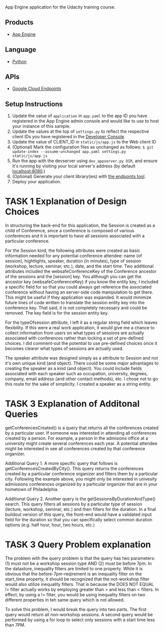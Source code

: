 App Engine application for the Udacity training course.

## Products
- [App Engine][1]

## Language
- [Python][2]

## APIs
- [Google Cloud Endpoints][3]

## Setup Instructions
1. Update the value of `application` in `app.yaml` to the app ID you
   have registered in the App Engine admin console and would like to use to host
   your instance of this sample.
1. Update the values at the top of `settings.py` to
   reflect the respective client IDs you have registered in the
   [Developer Console][4].
1. Update the value of CLIENT_ID in `static/js/app.js` to the Web client ID
1. (Optional) Mark the configuration files as unchanged as follows:
   `$ git update-index --assume-unchanged app.yaml settings.py static/js/app.js`
1. Run the app with the devserver using `dev_appserver.py DIR`, and ensure it's running by visiting your local server's address (by default [localhost:8080][5].)
1. (Optional) Generate your client library(ies) with [the endpoints tool][6].
1. Deploy your application.


[1]: https://developers.google.com/appengine
[2]: http://python.org
[3]: https://developers.google.com/appengine/docs/python/endpoints/
[4]: https://console.developers.google.com/
[5]: https://localhost:8080/
[6]: https://developers.google.com/appengine/docs/python/endpoints/endpoints_tool


# TASK 1 Explanation of Design Choices

In structuring the back-end for this application, the Session is created as a child of Conference, since a conference is composed of various conferences and it is important to have all sessions associated with a particular conference.

For the Session kind, the following attributes were created as basic information needed for any potential conference attendee: name (of session), hightlights, speaker, duration (in minutes), type of session (workshop, lecture, seminar, etc.), date, and the start time. Two additional attributes included the websafeConferenceKey of the Conference ancestor of the sessions and the [session] key. You although you can get the ancestor key (websafeConferenceKey) if you know the entity key, I included a specific field for so that you could always get reference the associated conference without having an server-side code manipulation to get there. This might be useful if they application was expanded. It would minimize future lines of code written to translate the session entity key into the conference key. That said, it is not completely necessary and could be removed. The key field is for the session entity key.

For the typeOfsession attribute, I left it as a regular string field which leaves flexibility. If this were a real work application, it would give me a chance to collect information from users on what types of sessions are actually associated with conferences rather than locking a set of pre-defined choices. I did comment-out the potential to use pre-defined choices once it becomes clearer what types of sessions are actually used.

The speaker attribute was designed simply as a attribute to Session and not it's own unique kind (and object). There could be some major advantages to creating the speaker as a kind (and object). You could include fields associated with each speaker such as occupation, university, degrees, company, email address (and other contact methods), etc. I chose not to go this route for the sake of simplicity. I created a speaker as a string entity.



# TASK 3 Explanation of Additonal Queries

getConferencesCreated() is a query that returns all the conferences created by a particular user. If someone was interested in attending all conferences created by a person. For example, a person in the admisions office at a university might create several conferences each year. A potential attendee might be interested in see all conferences created by that conference organizer. 

Additional Query 1. A more specific query that follows is getConferencesCreatedByCity(). This query returns the conferences created by a particular conference organizer and filters them by a particular city. Following the example above, you might only be interested in univesity admissions conferences organized by a particular organizer that are in your hometown of Philadelphia. 

Additional Query 2. Another query is the getSessionsByDurationAndType() search. This query filters all sessions by a particular type of session (lecture, workshop, seminar, etc.) and then filters for the duration. In a final buildout version of this query, the front-end would have a validated input field for the duration so that you can specifically select common duration options (e.g. half hour, hour, two hours, etc.)



# TASK 3 Query Problem explanation

The problem with the query problem is that the query has two parameters: (1) must not be a workshop session type AND (2) must be before 7pm. In the datastore, inequality filters are limited to one property. While it is obvious that the before-7pm-reqirement is an inequality filter on the start_time property, it should be recognized that the not-workshop filter would also utilize inequality filters. That is because the DOES NOT EQUAL != filter actually works by employing greater than > and less than < filters. In effect, by using a != filter, you would be using inequality filters on two different properties in teh same query which is not allowed.

To solve this problem, I would break the query into two parts. The first query would return all non-workshop sessions. A second query would be performed by using a for loop to select only sessions with a start time less than 7PM.




